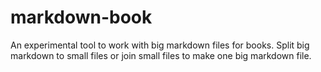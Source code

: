 # markdown-book
An experimental tool to work with big markdown files for books. Split big markdown to small files or join small files to make one big markdown file.
